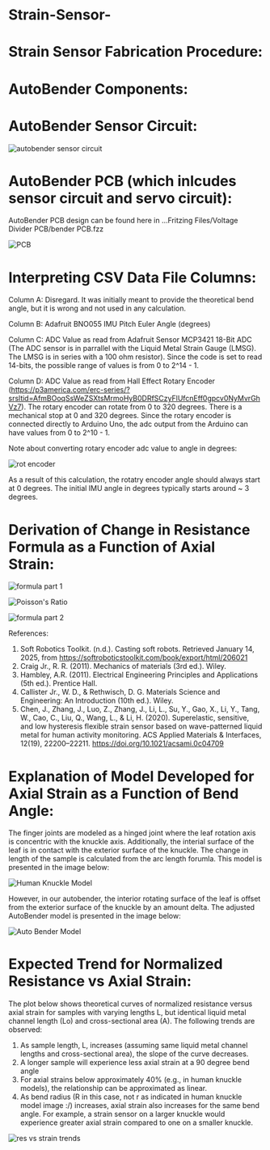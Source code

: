 # Strain-Sensor-

# Strain Sensor Fabrication Procedure:

# AutoBender Components:



# AutoBender Sensor Circuit:

![autobender sensor circuit](https://github.com/user-attachments/assets/f643499c-9904-4688-a8c6-9883a8adff69)

# AutoBender PCB (which inlcudes sensor circuit and servo circuit):

AutoBender PCB design can be found here in ...Fritzing Files/Voltage Divider PCB/bender PCB.fzz

![PCB](https://github.com/user-attachments/assets/a126f138-78ca-4e72-94fe-fe21de270227)


# Interpreting CSV Data File Columns:

Column A:  Disregard.  It was initially meant to provide the theoretical bend angle, but it is wrong and not used in any calculation.

Column B:  Adafruit BNO055 IMU Pitch Euler Angle (degrees)

Column C:  ADC Value as read from Adafruit Sensor MCP3421 18-Bit ADC (The ADC sensor is in parrallel with the Liquid Metal Strain Gauge (LMSG).  The LMSG is in series 			with a 100 ohm resistor).  Since the code is set to read 14-bits, the possible range of values is from 0 to 2^14 - 1.

Column D:  ADC Value as read from Hall Effect Rotary Encoder (https://p3america.com/erc-series/?srsltid=AfmBOoqSsWeZSXtsMrmoHyB0DRfSCzyFlUfcnEff0gpcv0NyMvrGhVz7).  The 		rotary encoder can rotate from 0 to 320 degrees.  There is a mechanical stop at 0 and 320 degrees.  Since the rotary encoder is connected directly to 			Arduino Uno, the adc output from the Arduino can have values from 0 to 2^10 - 1.  

Note about converting rotary encoder adc value to angle in degrees:  

![rot encoder](https://github.com/user-attachments/assets/7d459cf2-2cbf-4c0e-9d99-0efad03670a0)

As a result of this calculation, the rotatry encoder angle should always start at 0 degrees.  The initial IMU angle in degrees typically starts around ~ 3 degrees.  


# Derivation of Change in Resistance Formula as a Function of Axial Strain:

![formula part 1](https://github.com/user-attachments/assets/0d268b8c-dba1-49ee-b6d9-f33db160800e)


![Poisson's Ratio](https://github.com/user-attachments/assets/21063726-7ad0-4903-adce-4f93755d61b2)


![formula part 2](https://github.com/user-attachments/assets/db0bb0ac-fc99-46fc-a2a4-ba847697f28f)


References:  

1. Soft Robotics Toolkit. (n.d.). Casting soft robots. Retrieved January 14, 2025, 
	from https://softroboticstoolkit.com/book/export/html/206021
2. Craig Jr., R. R. (2011). Mechanics of materials (3rd ed.). Wiley.
3. Hambley, A.R. (2011). Electrical Engineering Principles and Applications (5th ed.).  Prentice Hall.
4. Callister Jr., W. D., & Rethwisch, D. G.  Materials Science and Engineering: An Introduction (10th ed.).  Wiley.
5. Chen, J., Zhang, J., Luo, Z., Zhang, J., Li, L., Su, Y., Gao, X., Li, Y., Tang, W., Cao, C., Liu, Q., Wang, L., & Li, H. (2020). 
	Superelastic, sensitive, and low hysteresis flexible strain sensor based on wave-patterned liquid metal for 
	human activity monitoring. ACS Applied Materials & Interfaces, 12(19), 22200–22211. 
	https://doi.org/10.1021/acsami.0c04709

# Explanation of Model Developed for Axial Strain as a Function of Bend Angle:

The finger joints are modeled as a hinged joint where the leaf rotation axis is concentric with the knuckle axis.  Additionally, the interial surface of the leaf is in contact with the exterior surface of the knuckle.  The change in length of the sample is calculated from the arc length forumla. This model is presented in the image below:

![Human Knuckle Model](https://github.com/user-attachments/assets/11474a39-39c7-4457-9c3a-eb9dbaa327fb)


However, in our autobender, the interior rotating surface of the leaf is offset from the exterior surface of the knuckle by an amount delta.  The adjusted AutoBender model is presented in the image below:  

![Auto Bender Model](https://github.com/user-attachments/assets/c1693872-65de-482c-af7a-460ffc5fbb39)

# Expected Trend for Normalized Resistance vs Axial Strain:

The plot below shows theoretical curves of normalized resistance versus axial strain for samples with varying lengths L, but identical liquid metal channel length (Lo) and cross-sectional area (A). The following trends are observed:

1.  As sample length, L, increases (assuming same liquid metal channel lengths and cross-sectional area), the slope of the curve decreases.
2.  A longer sample will experience less axial strain at a 90 degree bend angle
3.  For axial strains below approximately 40% (e.g., in human knuckle models), the relationship can be approximated as linear.
4.  As bend radius (R in this case, not r as indicated in human knuckle model image :/) increases, axial strain also increases for the same bend angle. For example, a strain sensor on a larger knuckle would experience greater axial strain compared to one on a smaller knuckle.  

![res vs strain trends](https://github.com/user-attachments/assets/f88a247b-96f5-4efe-886f-15be79454da8)





